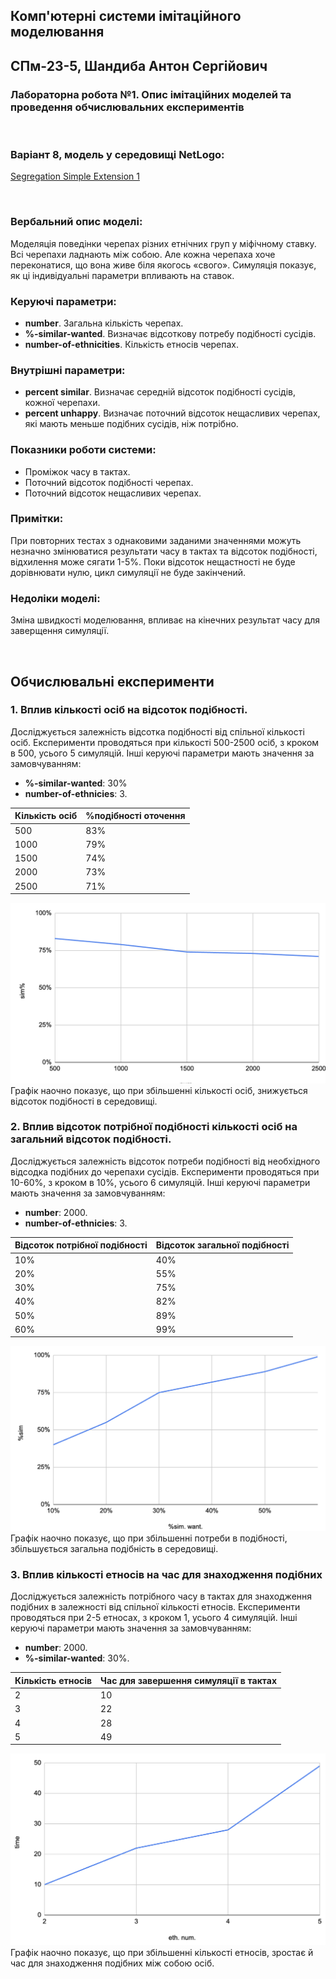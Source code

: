 ## Комп'ютерні системи імітаційного моделювання
## СПм-23-5, **Шандиба Антон Сергійович**
### Лабораторна робота №**1**. Опис імітаційних моделей та проведення обчислювальних експериментів

<br>

### Варіант 8, модель у середовищі NetLogo:
[Segregation Simple Extension 1](http://www.netlogoweb.org/launch#http://www.netlogoweb.org/assets/modelslib/IABM%20Textbook/chapter%203/Segregation%20Extensions/Segregation%20Simple%20Extension%201.nlogo)

<br>

### Вербальний опис моделі: 

Моделяція поведінки черепах різних етнічних груп у міфічному ставку. Всі черепахи ладнають між собою. Але кожна черепаха хоче переконатися, що вона живе біля якогось «свого». Симуляція показує, як ці індивідуальні параметри впливають на ставок.

### Керуючі параметри:
- **number**. Загальна кількість черепах.
- **%-similar-wanted**. Визначає відсоткову потребу подібності сусідів.
- **number-of-ethnicities**. Кількість етносів черепах.

### Внутрішні параметри:
- **percent similar**. Визначає середній відсоток подібності сусідів, кожної черепахи.
- **percent unhappy**. Визначає поточний відсоток нещасливих черепах, які мають меньше подібних сусідів, ніж потрібно.

### Показники роботи системи:
- Проміжок часу в тактах.
- Поточний відсоток подібності черепах.
- Поточний відсоток нещасливих черепах.

### Примітки:
При повторних тестах з однаковими заданими значеннями можуть незначно змінюватися результати часу в тактах та відсоток подібності, відхилення може сягати 1-5%.
Поки відсоток нещастності не буде дорівнювати нулю, цикл симуляції не буде закінчений.

### Недоліки моделі:
Зміна швидкості моделювання, впливає на кінечних результат часу для заверщення симуляції.

<br>

## Обчислювальні експерименти

### 1. Вплив кількості осіб на відсоток подібності.
Досліджується залежність відсотка подібності від спільної кількості осіб.
Експерименти проводяться при кількості 500-2500 осіб, з кроком в 500, усього 5 симуляцій.
Інші керуючі параметри мають значення за замовчуванням:
- **%-similar-wanted**: 30%
- **number-of-ethnicies**: 3.


<table>
<thead>
<tr><th>Кількість осіб</th><th>%подібності оточення</th></tr>
</thead>
<tbody>
<tr><td>500</td><td>83%</td></tr>
<tr><td>1000</td><td>79%</td></tr>
<tr><td>1500</td><td>74%</td></tr>
<tr><td>2000</td><td>73%</td></tr>
<tr><td>2500</td><td>71%</td></tr>
</tbody>
</table>

![Залежність відсотку подібності в оточені від загальної кількості осіб](lab1_1st.png)
Графік наочно показує, що при збільшенні кількості осіб, знижується відсоток подібності в середовищі.

### 2. Вплив відсоток потрібної подібності кількості осіб на загальний відсоток подібності.
Досліджується залежність відсоток потреби подібності від необхідного відсодка подібних до черепахи сусідів.
Експерименти проводяться при 10-60%, з кроком в 10%, усього 6 симуляцій.
Інші керуючі параметри мають значення за замовчуванням:
- **number**: 2000.
- **number-of-ethnicies**: 3.


<table>
<thead>
<tr><th>Відсоток потрібної подібності</th><th>Відсоток загальної подібності</th></tr>
</thead>
<tbody>
<tr><td>10%</td><td>40%</td></tr>
<tr><td>20%</td><td>55%</td></tr>
<tr><td>30%</td><td>75%</td></tr>
<tr><td>40%</td><td>82%</td></tr>
<tr><td>50%</td><td>89%</td></tr>
<tr><td>60%</td><td>99%</td></tr>
</tbody>
</table>

![Залежність відсотку подібостих в оточені від потреби подібності](lab1_2nd.png)
Графік наочно показує, що при збільшенні потреби в подібності, збільшується загальна подібність в середовищі.

### 3. Вплив кількості етносів на час для знаходження подібних
Досліджується залежність потрібного часу в тактах для знаходження подібних в залежності від спільної кількості етносів.
Експерименти проводяться при 2-5 етносах, з кроком 1, усього 4 симуляцій.
Інші керуючі параметри мають значення за замовчуванням:
- **number**: 2000.
- **%-similar-wanted**: 30%.


<table>
<thead>
<tr><th>Кількість етносів</th><th>Час для завершення симуляції в тактах</th></tr>
</thead>
<tbody>
<tr><td>2</td><td>10</td></tr>
<tr><td>3</td><td>22</td></tr>
<tr><td>4</td><td>28</td></tr>
<tr><td>5</td><td>49</td></tr>
</tbody>
</table>

![Залежність часу для знаходження подібних від кількості етносів](lab1_3th.png)
Графік наочно показує, що при збільшенні кількості етносів, зростає й час для знаходження подібних між собою осіб.
